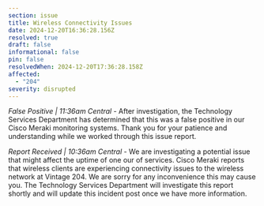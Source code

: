 ```yaml
---
section: issue
title: Wireless Connectivity Issues
date: 2024-12-20T16:36:28.156Z
resolved: true
draft: false
informational: false
pin: false
resolvedWhen: 2024-12-20T17:36:28.158Z
affected:
  - "204"
severity: disrupted
---
```

*False Positive | 11:36am Central* - After investigation, the Technology Services Department has determined that this was a false positive in our Cisco Meraki monitoring systems. Thank you for your patience and understanding while we worked through this issue report.

*Report Received | 10:36am Central* - We are investigating a potential issue that might affect the uptime of one our of services. Cisco Meraki reports that wireless clients are experiencing connectivity issues to the wireless network at Vintage 204. We are sorry for any inconvenience this may cause you. The Technology Services Department will investigate this report shortly and will update this incident post once we have more information.